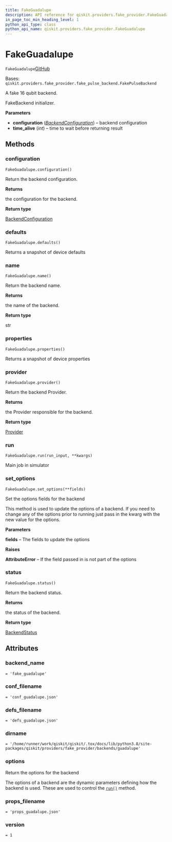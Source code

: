 ```yaml
---
title: FakeGuadalupe
description: API reference for qiskit.providers.fake_provider.FakeGuadalupe
in_page_toc_min_heading_level: 1
python_api_type: class
python_api_name: qiskit.providers.fake_provider.FakeGuadalupe
---
```


# FakeGuadalupe

<span id="qiskit.providers.fake_provider.FakeGuadalupe" />

`FakeGuadalupe`[GitHub](https://github.com/qiskit/qiskit/tree/stable/0.20/qiskit/providers/fake_provider/backends/guadalupe/fake_guadalupe.py "view source code")

Bases: `qiskit.providers.fake_provider.fake_pulse_backend.FakePulseBackend`

A fake 16 qubit backend.

FakeBackend initializer.

**Parameters**

*   **configuration** ([*BackendConfiguration*](qiskit.providers.models.BackendConfiguration "qiskit.providers.models.BackendConfiguration")) – backend configuration
*   **time\_alive** (*int*) – time to wait before returning result

## Methods

### configuration

<span id="qiskit.providers.fake_provider.FakeGuadalupe.configuration" />

`FakeGuadalupe.configuration()`

Return the backend configuration.

**Returns**

the configuration for the backend.

**Return type**

[BackendConfiguration](qiskit.providers.models.BackendConfiguration "qiskit.providers.models.BackendConfiguration")

### defaults

<span id="qiskit.providers.fake_provider.FakeGuadalupe.defaults" />

`FakeGuadalupe.defaults()`

Returns a snapshot of device defaults

### name

<span id="qiskit.providers.fake_provider.FakeGuadalupe.name" />

`FakeGuadalupe.name()`

Return the backend name.

**Returns**

the name of the backend.

**Return type**

str

### properties

<span id="qiskit.providers.fake_provider.FakeGuadalupe.properties" />

`FakeGuadalupe.properties()`

Returns a snapshot of device properties

### provider

<span id="qiskit.providers.fake_provider.FakeGuadalupe.provider" />

`FakeGuadalupe.provider()`

Return the backend Provider.

**Returns**

the Provider responsible for the backend.

**Return type**

[Provider](qiskit.providers.Provider "qiskit.providers.Provider")

### run

<span id="qiskit.providers.fake_provider.FakeGuadalupe.run" />

`FakeGuadalupe.run(run_input, **kwargs)`

Main job in simulator

### set\_options

<span id="qiskit.providers.fake_provider.FakeGuadalupe.set_options" />

`FakeGuadalupe.set_options(**fields)`

Set the options fields for the backend

This method is used to update the options of a backend. If you need to change any of the options prior to running just pass in the kwarg with the new value for the options.

**Parameters**

**fields** – The fields to update the options

**Raises**

**AttributeError** – If the field passed in is not part of the options

### status

<span id="qiskit.providers.fake_provider.FakeGuadalupe.status" />

`FakeGuadalupe.status()`

Return the backend status.

**Returns**

the status of the backend.

**Return type**

[BackendStatus](qiskit.providers.models.BackendStatus "qiskit.providers.models.BackendStatus")

## Attributes

<span id="qiskit.providers.fake_provider.FakeGuadalupe.backend_name" />

### backend\_name

`= 'fake_guadalupe'`

<span id="qiskit.providers.fake_provider.FakeGuadalupe.conf_filename" />

### conf\_filename

`= 'conf_guadalupe.json'`

<span id="qiskit.providers.fake_provider.FakeGuadalupe.defs_filename" />

### defs\_filename

`= 'defs_guadalupe.json'`

<span id="qiskit.providers.fake_provider.FakeGuadalupe.dirname" />

### dirname

`= '/home/runner/work/qiskit/qiskit/.tox/docs/lib/python3.8/site-packages/qiskit/providers/fake_provider/backends/guadalupe'`

<span id="qiskit.providers.fake_provider.FakeGuadalupe.options" />

### options

Return the options for the backend

The options of a backend are the dynamic parameters defining how the backend is used. These are used to control the [`run()`](qiskit.providers.fake_provider.FakeGuadalupe#run "qiskit.providers.fake_provider.FakeGuadalupe.run") method.

<span id="qiskit.providers.fake_provider.FakeGuadalupe.props_filename" />

### props\_filename

`= 'props_guadalupe.json'`

<span id="qiskit.providers.fake_provider.FakeGuadalupe.version" />

### version

`= 1`

